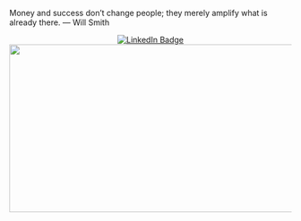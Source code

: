 <div>
  <p>
     Money and success don’t change people; they merely amplify what is already there. — Will Smith
  </p>
  <div id="header" align="center">
    <div id="badges">
      <a href="https://www.linkedin.com/in/huytd11" target="_blank">
        <img
          src="https://img.shields.io/badge/LinkedIn-blue?style=for-the-badge&logo=linkedin&logoColor=white"
          alt="LinkedIn Badge"
        />
      </a>
    </div>
  </div>
  <div align="center">
    <img
      src="https://media.giphy.com/media/dWesBcTLavkZuG35MI/giphy.gif"
      width="600"
      height="300"
    />
  </div>
</div>
